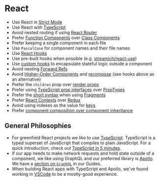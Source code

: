 # React

- Use React in [Strict Mode]
- Use React with [TypeScript](/typescript/)
- Avoid nested routing if using [React Router]
- Prefer [Function Components] over [Class Components]
- Prefer keeping a single component in each file
- Use `PascalCase` for component names and their file names
- Use [React Hooks]
- Use pre-built hooks when possible (e.g. [streamich/react-use])
- Use [custom hooks] to encapsulate stateful logic outside a component
- Avoid nesting [Forward Refs]
- Avoid [Higher-Order Components] and [recompose] (see hooks above as an alternative)
- Prefer the `children` prop over [render props]
- Prefer using [TypeScript prop interfaces] over [PropTypes]
- Prefer the [short syntax] when using [Fragments]
- Prefer [React Contexts] over [Redux]
- Avoid using indexes as the value for [keys]
- Prefer [component composition over component inheritance]

[strict mode]: https://reactjs.org/docs/strict-mode.html
[react hooks]: https://reactjs.org/docs/hooks-overview.html
[custom hooks]: https://reactjs.org/docs/hooks-overview.html#building-your-own-hooks
[streamich/react-use]: https://github.com/streamich/react-use
[graphql]: https://graphql.org/
[function components]: https://reactjs.org/docs/components-and-props.tml
[class components]: https://reactjs.org/docs/react-component.html
[forward refs]: https://reactjs.org/docs/forwarding-refs.html
[higher-order components]: https://reactjs.org/docs/higher-order-components.html
[recompose]: https://github.com/acdlite/recompose
[render props]: https://reactjs.org/docs/render-props.html
[typescript prop interfaces]: https://www.typescriptlang.org/docs/handbook/react-&-webpack.html#write-some-code
[proptypes]: https://reactjs.org/docs/typechecking-with-proptypes.html
[short syntax]: https://reactjs.org/docs/fragments.html#short-syntax
[fragments]: https://reactjs.org/docs/fragments.html
[react contexts]: https://reactjs.org/docs/context.html
[redux]: https://react-redux.js.org/
[keys]: https://reactjs.org/docs/lists-and-keys.html#keys
[component composition over component inheritance]: https://reactjs.org/docs/composition-vs-inheritance.html
[react router]: https://reacttraining.com/react-router/

## General Philosophies

- For greenfield React projects we like to use [TypeScript](https://www.typescriptlang.org/). TypeScript is a typed superset of JavaScript that compiles to
  plain JavaScript. For a quick introduction, check out
  [TypeScript in 5 minutes](https://www.typescriptlang.org/docs/handbook/typescript-in-5-minutes.html).
- If our app needs to make network requests and hold state outside of a component, we like using GraphQL and our
  preferred library is [Apollo](https://www.apollographql.com). We have a [section on `GraphQL`](/graphql/) in our
  Guides.
- When building React apps with TypeScript and Apollo, we've found working in [VSCode](https://code.visualstudio.com/)
  to be a mostly-good experience.
